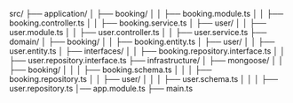 src/
├── application/
│ ├── booking/
│ │ ├── booking.module.ts
│ │ ├── booking.controller.ts
│ │ ├── booking.service.ts
│ ├── user/
│ │ ├── user.module.ts
│ │ ├── user.controller.ts
│ │ ├── user.service.ts
├── domain/
│ ├── booking/
│ │ ├── booking.entity.ts
│ ├── user/
│ │ ├── user.entity.ts
│ ├── interfaces/
│ │ ├── booking.repository.interface.ts
│ │ ├── user.repository.interface.ts
├── infrastructure/
│ ├── mongoose/
│ │ ├── booking/
│ │ │ ├── booking.schema.ts
│ │ │ ├── booking.repository.ts
│ │ ├── user/
│ │ │ ├── user.schema.ts
│ │ │ ├── user.repository.ts
│── app.module.ts
├── main.ts
